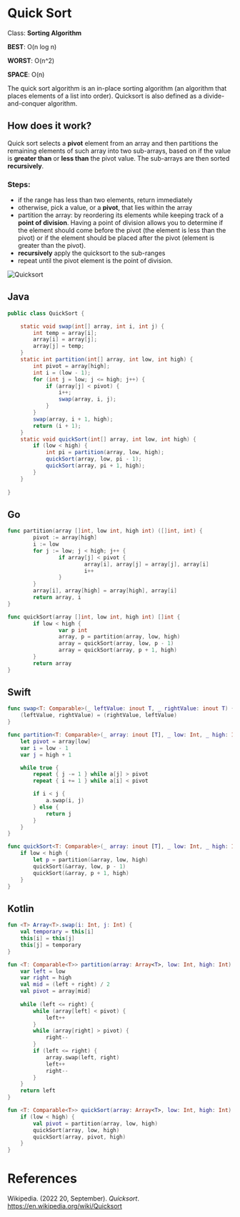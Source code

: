 # Quick Sort 

Class: **Sorting Algorithm**

**BEST**: O(n log n) 

**WORST**: O(n^2) 

**SPACE**: O(n) 

The quick sort algorithm is an in-place sorting algorithm (an algorithm that places elements of a list into order). Quicksort is also defined as a divide-and-conquer algorithm.

## How does it work?
Quick sort selects a **pivot** element from an array 
and then partitions the remaining elements of such array 
into two sub-arrays, based on if the value is **greater 
than** or **less than** the pivot value. The sub-arrays 
are then sorted **recursively**. 

### Steps: 
- if the range has less than two elements, return immediately 
- otherwise, pick a value, or a **pivot**, that lies within the array 
- partition the array: by reordering its elements while keeping track 
  of a **point of division**. Having a point of division allows you to 
  determine if the element should come before the pivot (the element is 
  less than the pivot) or if the element should be placed after the pivot (element is greater than the pivot).  
- **recursively** apply the quicksort to the sub-ranges 
- repeat until the pivot element is the point of division.
  
 ![Quicksort](https://user-images.githubusercontent.com/109105989/194144386-e8bf46f6-7be3-4b9b-a2f7-99a3917f14a5.png)
  
## Java 
``` java 
public class QuickSort {

    static void swap(int[] array, int i, int j) {
        int temp = array[i];
        array[i] = array[j];
        array[j] = temp;
    }
    static int partition(int[] array, int low, int high) {
        int pivot = array[high];
        int i = (low - 1);
        for (int j = low; j <= high; j++) {
            if (array[j] < pivot) {
                i++;
                swap(array, i, j);
            }
        }
        swap(array, i + 1, high);
        return (i + 1);
    }
    static void quickSort(int[] array, int low, int high) {
        if (low < high) {
            int pi = partition(array, low, high);
            quickSort(array, low, pi - 1);
            quickSort(array, pi + 1, high);
        }
    }
    
}
``` 
## Go 
``` go 
func partition(array []int, low int, high int) ([]int, int) { 
        pivot := array[high] 
        i := low 
        for j := low; j < high; j++ { 
                if array[j] < pivot { 
                        array[i], array[j] = array[j], array[i] 
                        i++ 
                } 
        } 
        array[i], array[high] = array[high], array[i] 
        return array, i 
}

func quickSort(array []int, low int, high int) []int { 
        if low < high { 
                var p int 
                array, p = partition(array, low, high) 
                array = quickSort(array, low, p - 1) 
                array = quickSort(array, p + 1, high) 
        } 
        return array 
} 
``` 
## Swift 
``` swift 
func swap<T: Comparable>(_ leftValue: inout T, _ rightValue: inout T) {
    (leftValue, rightValue) = (rightValue, leftValue)
}

func partition<T: Comparable>(_ array: inout [T], _ low: Int, _ high: Int) -> Int {
    let pivot = array[low]
    var i = low - 1
    var j = high + 1

    while true {
        repeat { j -= 1 } while a[j] > pivot
        repeat { i += 1 } while a[i] < pivot

        if i < j {
            a.swap(i, j)
        } else {
            return j
        }
    }
}

func quickSort<T: Comparable>(_ array: inout [T], _ low: Int, _ high: Int) {
    if low < high {
        let p = partition(&array, low, high)
        quickSort(&array, low, p - 1)
        quickSort(&array, p + 1, high)
    }
}                                                                                                                                             
``` 
## Kotlin
``` kotlin 
fun <T> Array<T>.swap(i: Int, j: Int) { 
    val temporary = this[i]
    this[i] = this[j]
    this[j] = temporary
}

fun <T: Comparable<T>> partition(array: Array<T>, low: Int, high: Int): Int { 
    var left = low
    var right = high
    val mid = (left + right) / 2 
    val pivot = array[mid]
    
    while (left <= right) {
        while (array[left] < pivot) {
            left++ 
        }
        while (array[right] > pivot) {
            right--
        }
        if (left <= right) {
            array.swap(left, right) 
            left++ 
            right-- 
        }
    }
    return left
}

fun <T: Comparable<T>> quickSort(array: Array<T>, low: Int, high: Int) { 
    if (low < high) {
        val pivot = partition(array, low, high)
        quickSort(array, low, high)
        quickSort(array, pivot, high)
    }
}
``` 

# References 
Wikipedia. (2022 20, September). *Quicksort*. <https://en.wikipedia.org/wiki/Quicksort> 

